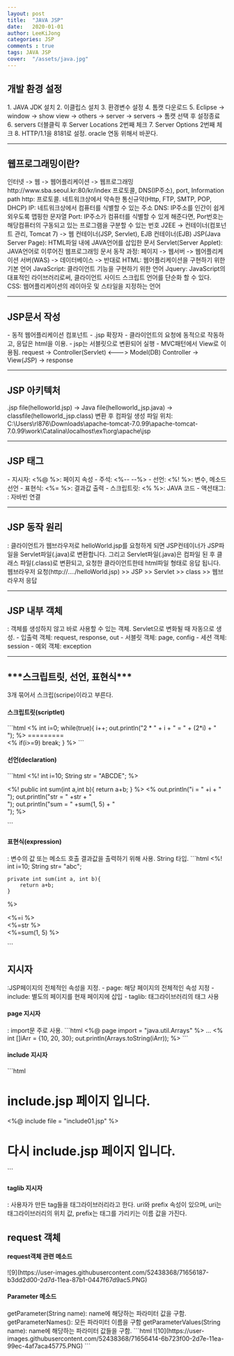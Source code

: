 ```yaml
---
layout: post
title:  "JAVA JSP"
date:   2020-01-01
author: LeeKiJong
categories: JSP
comments : true
tags: JAVA JSP
cover:  "/assets/java.jpg"
---
```


<h2>개발 환경 설정</h2>
1. JAVA JDK 설치  
2. 이클립스 설치  
3. 환경변수 설정  
4. 톰캣 다운로드  
5. Eclipse -> window -> show view -> others -> server -> servers -> 톰캣 선택 후 설정종료  
6. servers 더블클릭 후 Server Locations 2번째 체크  
7. Server Options 2번째 체크  
8. HTTP/1.1을 8181로 설정. oracle 연동 위해서 바꾼다.
<hr>

<h2>웹프로그래밍이란?</h2>
인터넷 -> 웹 -> 웹어플리케이션 -> 웹프로그래밍  
http://www.sba.seoul.kr:80/kr/index  
프로토콜, DNS(IP주소), port, Information path  
http: 프로토콜. 네트워크상에서 약속한 통신규약(Http, FTP, SMTP, POP, DHCP)  
IP: 네트워크상에서 컴퓨터를 식별할 수 있는 주소  
DNS: IP주소를 인간이 쉽게 외우도록 맵핑한 문자열  
Port: IP주소가 컴퓨터를 식별할 수 있게 해준다면, Por번호는 해당컴퓨터의 구동되고 있는 프로그램을 구분할 수 있는 번호  
J2EE -> 컨테이너(컴포넌트 관리, Tomcat 7) -> 웹 컨테이너(JSP, Servlet), EJB 컨테이너(EJB)  
JSP(Java Server Page): HTML파일 내에 JAVA언어를 삽입한 문서  
Servlet(Server Applet): JAVA언어로 이루어진 웹프로그래밍 문서  
동작 과정: 페이지 -> 웹서버 -> 웹어플리케이션 서버(WAS) -> 데이터베이스 -> 반대로  
HTML: 웹어플리케이션을 구현하기 위한 기본 언어  
JavaScript: 클라이언트 기능을 구현하기 위한 언어  
Jquery: JavaScript의 대표적인 라이브러리로써, 클라이언트 사이드 스크립트 언어를 단순화 할 수 있다.  
CSS: 웹어플리케이션의 레이아웃 및 스타일을 지정하는 언어  
<hr>
<h2>JSP문서 작성</h2>
- 동적 웹어플리케이션 컴포넌트  
- .jsp 확장자  
- 클라이언트의 요청에 동적으로 작동하고, 응답은 html을 이용.  
- jsp는 서블릿으로 변환되어 실행  
- MVC패턴에서 View로 이용됨.  
request -> Controller(Servlet) <---> Model(DB)  
Controller -> View(JSP) -> response  

<hr>
<h2>JSP 아키텍처</h2>
.jsp file(helloworld.jsp) -> Java file(helloworld_jsp.java) -> classfile(helloworld_jsp.class)  
변환 후 컴파일  
생성 파일 위치: C:\Users\rl876\Downloads\apache-tomcat-7.0.99\apache-tomcat-7.0.99\work\Catalina\localhost\ex1\org\apache\jsp

<hr>
<h2>JSP 태그</h2>
- 지시자: <%@   %>: 페이지 속성  
- 주석: <%--  --%>  
- 선언: <%!    %>: 변수, 메소드 선언  
- 표현식: <%=    %>: 결과값 출력  
- 스크립트릿: <%    %>: JAVA 코드  
- 액션태그: <jsp:action>   </jsp:action>: 자바빈 연결  

<hr>
<h2>JSP 동작 원리</h2>
: 클라이언트가 웹브라우저로 helloWorld.jsp를 요청하게 되면 JSP컨테이너가 JSP파일을 Servlet파일(.java)로 변환합니다.  
그리고 Servlet파일(.java)은 컴파일 된 후 클래스 파일(.class)로 변환되고, 요청한 클라이언트한테 html파일 형태로 응답 됩니다.  
웹브라우저 요청(http://..../helloWorld.jsp) >> JSP >> Servlet >> class >> 웹브라우저 응답

<hr>
<h2>JSP 내부 객체</h2>
: 객체를 생성하지 않고 바로 사용할 수 있는 객체. Servlet으로 변화될 때 자동으로 생성.  
- 입출력 객체: request, response, out  
- 서블릿 객체: page, config  
- 세션 객체: session  
- 예외 객체: exception  

<hr>
<h2>***스크립트릿, 선언, 표현식***</h2>
3개 묶어서 스크립(scripe)이라고 부른다.  
<h4>스크립트릿(scriptlet)</h4>
```html
<body>
<%
   int i=0;
   while(true){
    i++;
    out.println("2 * " + i + " = " + (2*i) + "<br />");   
%>
  =========<br />
<%
  if(i>=9)
    break;
  }
%>
</body>
```

<h4>선언(declaration)</h4>
```html
<body>
<%!
	int i=10;
	String str = "ABCDE";
%>

<%!
	public int sum(int a,int b){
		return a+b;
	}
%>
<%
	out.println("i = " +i + "<br/>");
	out.println("str = " +str + "<br/>");
	out.println("sum = " +sum(1, 5) + "<br/>");
%>
</body>
```

<h4>표현식(expression)</h4>
: 변수의 값 또는 메소드 호출 결과값을 출력하기 위해 사용.  String 타입.  
```html
<body>
<%!
	int i=10;
	String str= "abc";
	
	private int sum(int a, int b){
		return a+b;
	}
%>

<%=i %><br/>
<%=str %><br/>
<%=sum(1, 5) %>
</body>
```

<h2>지시자</h2>
:JSP페이지의 전체적인 속성을 지정.  
- page: 해당 페이지의 전체적인 속성 지정  
- include: 별도의 페이지를 현재 페이지에 삽입  
- taglib: 태그라이브러리의 태그 사용

<h4>page 지시자</h4>
: import문 주로 사용.  
```html
<%@ page import = "java.util.Arrays" %>
...
  <%
    int []iArr = {10, 20, 30};
    out.println(Arrays.toString(iArr));
  %>
```

<h4>include 지시자</h4>
```html
<h1>include.jsp 페이지 입니다.</h1>
<%@ include file = "include01.jsp" %>
<h1>다시 include.jsp 페이지 입니다.</h1>
```

<h4>taglib 지시자</h4>
: 사용자가 만든 tag들을 태그라이브러리라고 한다.  
uri와 prefix 속성이 있으며, uri는 태그라이브러리의 위치 값, prefix는 태그를 가리키는 이름 값을 가진다.  

<h2>request 객체</h2>
<h4>request객체 관련 메소드</h4>  
![9](https://user-images.githubusercontent.com/52438368/71656187-b3dd2d00-2d7d-11ea-87b1-0447f67d9ac5.PNG)

<h4>Parameter 메소드</h4>  
getParameter(String name): name에 해당하는 파라미터 값을 구함.
getParameterNames(): 모든 파라미터 이름을 구함
getParameterValues(String name): name에 해당하는 파라미터 값들을 구함.
```html
![10](https://user-images.githubusercontent.com/52438368/71656414-6b723f00-2d7e-11ea-99ec-4af7aca45775.PNG)
```
